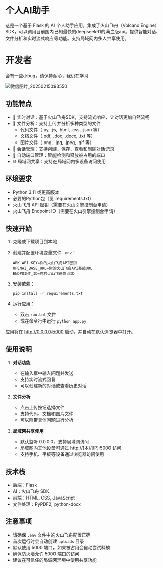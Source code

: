 # 个人AI助手

这是一个基于 Flask 的 AI 个人助手应用，集成了火山飞舟（Volcano Engine）SDK，可以调用目前国内已知最快的deepseekR1的满血版api。提供智能对话、文件分析和实时流式响应等功能。支持局域网内多人共享使用。

# 开发者
会有一些小bug，请保持耐心，我仍在学习


![微信图片_20250215093550](https://github.com/user-attachments/assets/5331f95a-7503-495f-91d0-ff5d88161334)



## 功能特点

- 💬 实时对话：基于火山飞舟SDK，支持流式响应，让对话更加自然流畅
- 📁 文件分析：支持上传并分析多种类型的文件
  - 代码文件（.py, .js, .html, .css, .json 等）
  - 文档文件（.pdf, .doc, .docx, .txt 等）
  - 图片文件（.png, .jpg, .jpeg, .gif 等）
- 💾 会话管理：支持创建、保存、查看和删除对话记录
- 🔄 自动端口管理：智能检测和释放被占用的端口
- 🌐 局域网共享：支持在局域网内多设备访问使用

## 环境要求

- Python 3.11 或更高版本
- 必要的Python包（见 requirements.txt）
- 火山飞舟 API 密钥（需要在火山引擎控制台申请）
- 火山飞舟 Endpoint ID（需要在火山引擎控制台申请）

## 快速开始

1. 克隆或下载项目到本地

2. 创建并配置环境变量文件 `.env`：
   ```env
   ARK_API_KEY=你的火山飞舟API密钥
   OPENAI_BASE_URL=你的火山飞舟API基础URL
   ENDPOINT_ID=你的火山飞舟端点ID
   ```

3. 安装依赖：
   ```bash
   pip install -r requirements.txt
   ```

4. 运行应用：
   - 双击 `run.bat` 文件
   - 或在命令行中运行 `python app.py`

应用将在 http://0.0.0.0:5000 启动，并自动在默认浏览器中打开。

## 使用说明

1. **对话功能**
   - 在输入框中输入问题并发送
   - 支持实时流式回复
   - 可以创建新的对话或查看历史对话

2. **文件分析**
   - 点击上传按钮选择文件
   - 支持代码、文档和图片文件
   - 可以附带具体问题进行分析

3. **局域网共享使用**
   - 默认监听 0.0.0.0，支持局域网访问
   - 局域网内其他设备可通过 http://[本机IP]:5000 访问
   - 支持手机、平板等设备通过浏览器访问使用

## 技术栈

- 后端：Flask
- AI：火山飞舟 SDK
- 前端：HTML, CSS, JavaScript
- 文件处理：PyPDF2, python-docx

## 注意事项

- 请确保 `.env` 文件中的火山飞舟配置正确
- 首次运行时会自动创建 `uploads` 目录
- 默认使用 5000 端口，如果被占用会自动尝试释放
- 确保防火墙允许 5000 端口的访问
- 建议在可信任的局域网环境中使用共享功能
